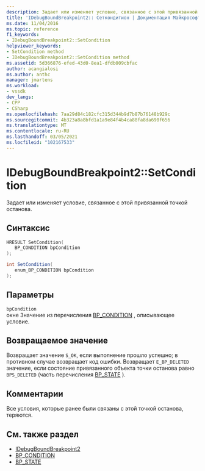 ```yaml
---
description: Задает или изменяет условие, связанное с этой привязанной точкой останова.
title: 'IDebugBoundBreakpoint2:: Сеткондитион | Документация Майкрософт'
ms.date: 11/04/2016
ms.topic: reference
f1_keywords:
- IDebugBoundBreakpoint2::SetCondition
helpviewer_keywords:
- SetCondition method
- IDebugBoundBreakpoint2::SetCondition method
ms.assetid: 5d366876-efed-43d0-8ea1-dfdb009cbfac
author: acangialosi
ms.author: anthc
manager: jmartens
ms.workload:
- vssdk
dev_langs:
- CPP
- CSharp
ms.openlocfilehash: 7aa29d84c182cfc315d344b9d7b87b76148b929c
ms.sourcegitcommit: 4b323a8a8bfd1a1a9e84f4b4ca88fa8da690f656
ms.translationtype: MT
ms.contentlocale: ru-RU
ms.lasthandoff: 03/05/2021
ms.locfileid: "102167533"
---
```

# <a name="idebugboundbreakpoint2setcondition"></a>IDebugBoundBreakpoint2::SetCondition
Задает или изменяет условие, связанное с этой привязанной точкой останова.

## <a name="syntax"></a>Синтаксис

```cpp
HRESULT SetCondition( 
   BP_CONDITION bpCondition
);
```

```csharp
int SetCondition( 
   enum_BP_CONDITION bpCondition
);
```

## <a name="parameters"></a>Параметры
`bpCondition`\
окне Значение из перечисления [BP_CONDITION](../../../extensibility/debugger/reference/bp-condition.md) , описывающее условие.

## <a name="return-value"></a>Возвращаемое значение
 Возвращает значение `S_OK`, если выполнение прошло успешно; в противном случае возвращает код ошибки. Возвращает `E_BP_DELETED` значение, если состояние привязанного объекта точки останова равно `BPS_DELETED` (часть перечисления [BP_STATE](../../../extensibility/debugger/reference/bp-state.md) ).

## <a name="remarks"></a>Комментарии
 Все условия, которые ранее были связаны с этой точкой останова, теряются.

## <a name="see-also"></a>См. также раздел
- [IDebugBoundBreakpoint2](../../../extensibility/debugger/reference/idebugboundbreakpoint2.md)
- [BP_CONDITION](../../../extensibility/debugger/reference/bp-condition.md)
- [BP_STATE](../../../extensibility/debugger/reference/bp-state.md)
